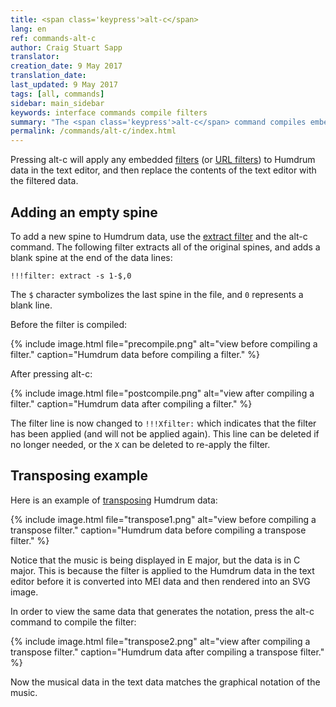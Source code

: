 ```yaml
---
title: <span class='keypress'>alt-c</span>
lang: en
ref: commands-alt-c
author: Craig Stuart Sapp
translator: 
creation_date: 9 May 2017
translation_date: 
last_updated: 9 May 2017
tags: [all, commands]
sidebar: main_sidebar
keywords: interface commands compile filters
summary: "The <span class='keypress'>alt-c</span> command compiles embedded filters."
permalink: /commands/alt-c/index.html
---
```


Pressing <span class="keypress">alt-c</span> will apply any embedded
[filters](/filters/) (or [URL filters](/filters/url)) to Humdrum data in the
text editor, and then replace the contents of the text editor with the
filtered data.


## Adding an empty spine ##

To add a new spine to Humdrum data, use the 
[extract filter](/filters/extract) and the 
<span class="keypress">alt-c</span> command.  The following
filter extracts all of the original spines, and adds a
blank spine at the end of the data lines:

```
!!!filter: extract -s 1-$,0
```

The `$` character symbolizes the last spine in the file, and `0` represents
a blank line.


Before the filter is compiled:

{% include image.html
	file="precompile.png"
	alt="view before compiling a filter."
	caption="Humdrum data before compiling a filter."
%}


After pressing <span class="keypress">alt-c</span>:

{% include image.html
	file="postcompile.png"
	alt="view after compiling a filter."
	caption="Humdrum data after compiling a filter."
%}

The filter line is now changed to `!!!Xfilter:` which indicates 
that the filter has been applied (and will not be applied again).
This line can be deleted if no longer needed, or the `X` can be 
deleted to re-apply the filter.


## Transposing example ##

Here is an example of [transposing](/filters/transpose)  Humdrum data:

{% include image.html
	file="transpose1.png"
	alt="view before compiling a transpose filter."
	caption="Humdrum data before compiling a transpose filter."
%}

Notice that the music is being displayed in E major, 
but the data is in C major.  This is because the filter is applied to
the Humdrum data in the text editor before it is converted
into MEI data and then rendered into an SVG image.

In order to view the same data that generates the notation, press the
<span class="keypress">alt-c</span> command to compile the filter:

{% include image.html
	file="transpose2.png"
	alt="view after compiling a transpose filter."
	caption="Humdrum data after compiling a transpose filter."
%}

Now the musical data in the text data matches the graphical notation
of the music.










